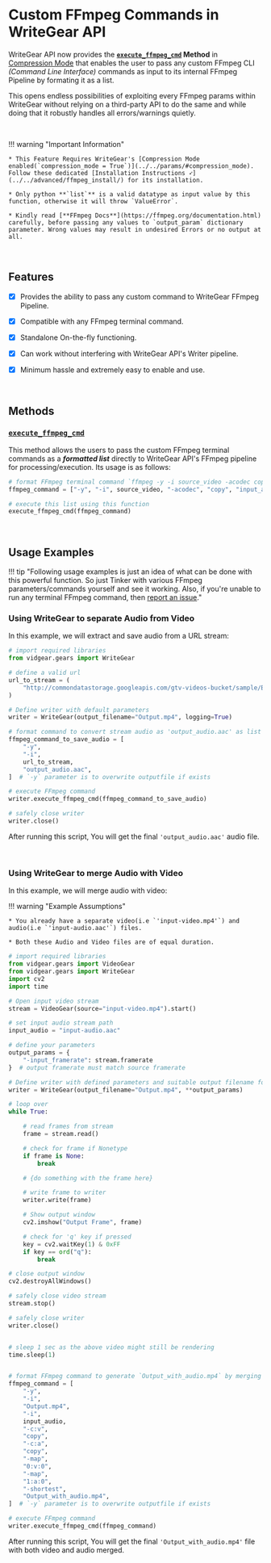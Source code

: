 <!--
===============================================
vidgear library source-code is deployed under the Apache 2.0 License:

Copyright (c) 2019-2020 Abhishek Thakur(@abhiTronix) <abhi.una12@gmail.com>

Licensed under the Apache License, Version 2.0 (the "License");
you may not use this file except in compliance with the License.
You may obtain a copy of the License at

   http://www.apache.org/licenses/LICENSE-2.0

Unless required by applicable law or agreed to in writing, software
distributed under the License is distributed on an "AS IS" BASIS,
WITHOUT WARRANTIES OR CONDITIONS OF ANY KIND, either express or implied.
See the License for the specific language governing permissions and
limitations under the License.
===============================================
-->

# Custom FFmpeg Commands in WriteGear API

WriteGear API now provides the **[`execute_ffmpeg_cmd`](../../../../../bonus/reference/writegear/#vidgear.gears.writegear.WriteGear.execute_ffmpeg_cmd) Method** in [Compression Mode](../../overview/) that enables the user to pass any custom FFmpeg CLI _(Command Line Interface)_ commands as input to its internal FFmpeg Pipeline by formating it as a list. 

This opens endless possibilities of exploiting every FFmpeg params within WriteGear without relying on a third-party API to do the same and while doing that it robustly handles all errors/warnings quietly.


&nbsp;


!!! warning "Important Information"

    * This Feature Requires WriteGear's [Compression Mode enabled(`compression_mode = True`)](../../params/#compression_mode). Follow these dedicated [Installation Instructions ➶](../../advanced/ffmpeg_install/) for its installation.

    * Only python **`list`** is a valid datatype as input value by this function, otherwise it will throw `ValueError`.

    * Kindly read [**FFmpeg Docs**](https://ffmpeg.org/documentation.html) carefully, before passing any values to `output_param` dictionary parameter. Wrong values may result in undesired Errors or no output at all.

&nbsp;

## Features 

- [x] Provides the ability to pass any custom command to WriteGear FFmpeg Pipeline.

- [x] Compatible with any FFmpeg terminal command.

- [x] Standalone On-the-fly functioning.

- [x] Can work without interfering with WriteGear API's Writer pipeline.

- [x] Minimum hassle and extremely easy to enable and use. 



&nbsp;


## Methods

### **[`execute_ffmpeg_cmd`](../../../../../bonus/reference/writegear/#vidgear.gears.writegear.WriteGear.execute_ffmpeg_cmd)** 

This method allows the users to pass the custom FFmpeg terminal commands as a _**formatted list**_ directly to WriteGear API's FFmpeg pipeline for processing/execution. Its usage is as follows: 
  
```python
# format FFmpeg terminal command `ffmpeg -y -i source_video -acodec copy input_audio.aac` as a list
ffmpeg_command = ["-y", "-i", source_video, "-acodec", "copy", "input_audio.aac"]

# execute this list using this function
execute_ffmpeg_cmd(ffmpeg_command)
```


&nbsp;


## Usage Examples

!!! tip "Following usage examples is just an idea of what can be done with this powerful function. So just Tinker with various FFmpeg parameters/commands yourself and see it working. Also, if you're unable to run any terminal FFmpeg command, then [report an issue](../../../../../contribution/issue/)."


### Using WriteGear to separate Audio from Video

In this example, we will extract and save audio from a URL stream:

```python
# import required libraries
from vidgear.gears import WriteGear

# define a valid url
url_to_stream = (
    "http://commondatastorage.googleapis.com/gtv-videos-bucket/sample/BigBuckBunny.mp4"
)

# Define writer with default parameters
writer = WriteGear(output_filename="Output.mp4", logging=True)

# format command to convert stream audio as 'output_audio.aac' as list
ffmpeg_command_to_save_audio = [
    "-y",
    "-i",
    url_to_stream,
    "output_audio.aac",
]  # `-y` parameter is to overwrite outputfile if exists

# execute FFmpeg command
writer.execute_ffmpeg_cmd(ffmpeg_command_to_save_audio)

# safely close writer
writer.close()
```

After running this script, You will get the final `'output_audio.aac'` audio file.

&nbsp;

### Using WriteGear to merge Audio with Video

In this example, we will merge audio with video:


!!! warning "Example Assumptions"

    * You already have a separate video(i.e `'input-video.mp4'`) and audio(i.e `'input-audio.aac'`) files.

    * Both these Audio and Video files are of equal duration.

```python
# import required libraries
from vidgear.gears import VideoGear
from vidgear.gears import WriteGear
import cv2
import time

# Open input video stream
stream = VideoGear(source="input-video.mp4").start()

# set input audio stream path
input_audio = "input-audio.aac"

# define your parameters
output_params = {
    "-input_framerate": stream.framerate
}  # output framerate must match source framerate

# Define writer with defined parameters and suitable output filename for e.g. `Output.mp4`
writer = WriteGear(output_filename="Output.mp4", **output_params)

# loop over
while True:

    # read frames from stream
    frame = stream.read()

    # check for frame if Nonetype
    if frame is None:
        break

    # {do something with the frame here}

    # write frame to writer
    writer.write(frame)

    # Show output window
    cv2.imshow("Output Frame", frame)

    # check for 'q' key if pressed
    key = cv2.waitKey(1) & 0xFF
    if key == ord("q"):
        break

# close output window
cv2.destroyAllWindows()

# safely close video stream
stream.stop()

# safely close writer
writer.close()


# sleep 1 sec as the above video might still be rendering
time.sleep(1)


# format FFmpeg command to generate `Output_with_audio.mp4` by merging input_audio in above rendered `Output.mp4`
ffmpeg_command = [
    "-y",
    "-i",
    "Output.mp4",
    "-i",
    input_audio,
    "-c:v",
    "copy",
    "-c:a",
    "copy",
    "-map",
    "0:v:0",
    "-map",
    "1:a:0",
    "-shortest",
    "Output_with_audio.mp4",
]  # `-y` parameter is to overwrite outputfile if exists

# execute FFmpeg command
writer.execute_ffmpeg_cmd(ffmpeg_command)
```

After running this script, You will get the final `'Output_with_audio.mp4'` file with both video and audio merged.

&nbsp;